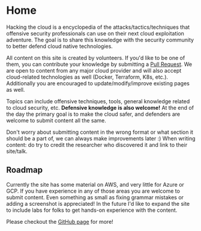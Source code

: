# Home
Hacking the cloud is a encyclopedia of the attacks/tactics/techniques that offensive security professionals can use on their next cloud exploitation adventure. The goal is to share this knowledge with the security community to better defend cloud native technologies.

All content on this site is created by volunteers. If you'd like to be one of them, you can contribute your knowledge by submitting a [Pull Request](https://github.com/Hacking-the-Cloud/hackingthe.cloud/pulls). We are open to content from any major cloud provider and will also accept cloud-related technologies as well (Docker, Terraform, K8s, etc.). Additionally you are encouraged to update/modify/improve existing pages as well.

Topics can include offensive techniques, tools, general knowledge related to cloud security, etc. **Defensive knowledge is also welcome!** At the end of the day the primary goal is to make the cloud safer, and defenders are welcome to submit content all the same.

Don't worry about submitting content in the wrong format or what section it should be a part of, we can always make improvements later :) When writing content: do try to credit the researcher who discovered it and link to their site/talk.

## Roadmap
Currently the site has some material on AWS, and very little for Azure or GCP. If you have experience in any of those areas you are welcome to submit content. Even something as small as fixing grammar mistakes or adding a screenshot is appreciated! In the future I'd like to expand the site to include labs for folks to get hands-on experience with the content.

Please checkout the [GitHub page](https://github.com/Hacking-the-Cloud/hackingthe.cloud) for more!
